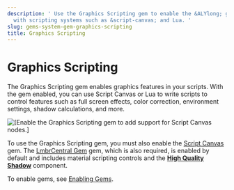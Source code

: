 ```yaml
---
description: ' Use the Graphics Scripting gem to enable the &ALYlong; graphics features
  with scripting systems such as &script-canvas; and Lua. '
slug: gems-system-gem-graphics-scripting
title: Graphics Scripting
---
```

# Graphics Scripting<a name="gems-system-gem-graphics-scripting"></a>

The Graphics Scripting gem enables graphics features in your scripts\. With the gem enabled, you can use Script Canvas or Lua to write scripts to control features such as full screen effects, color correction, environment settings, shadow calculations, and more\.

![\[Enable the Graphics Scripting gem to add support for Script Canvas nodes.\]](/images/userguide/gems/gem-system-graphics-scripting.png)

To use the Graphics Scripting gem, you must also enable the [Script Canvas](/docs/userguide/gems/builtin/script-canvas.md) gem\. The [LmbrCentral Gem](/docs/userguide/gems/builtin/lmbr-central.md) gem, which is also required, is enabled by default and includes material scripting controls and the **[High Quality Shadow](/docs/userguide/components/high-quality-shadow.md)** component\.

To enable gems, see [Enabling Gems](/docs/userguide/gems/using-project-configurator.md)\.